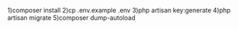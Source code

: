1)composer install
2)cp .env.example .env
3)php artisan key:generate
4)php artisan migrate
5)composer dump-autoload
